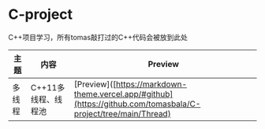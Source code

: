# C-project
C++项目学习，所有tomas敲打过的C++代码会被放到此处

| 主题 | 内容 | Preview |
| --- | --- | --- |
|多线程 | C++11多线程、线程池 |[Preview]([https://markdown-theme.vercel.app/#github](https://github.com/tomasbala/C-project/tree/main/Thread) |

